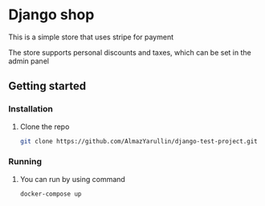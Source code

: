 # Django shop

This is a simple store that uses stripe for payment

The store supports personal discounts and taxes, which can be set in the admin panel

## Getting started

### Installation

1. Clone the repo
   ```sh
   git clone https://github.com/AlmazYarullin/django-test-project.git
   ```

### Running

1. You can run by using command
    ```
    docker-compose up
    ```
